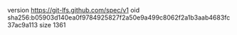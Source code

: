 version https://git-lfs.github.com/spec/v1
oid sha256:b05903d140ea0f9784925827f2a50e9a499c8062f2a1b3aab4683fc37ac9a113
size 1361
